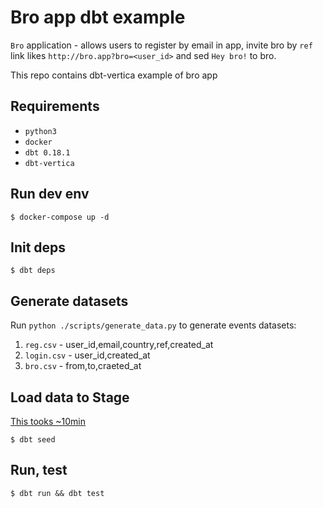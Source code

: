 # Bro app dbt example

`Bro` application - allows users to register by email in app, 
invite bro by `ref` link likes `http://bro.app?bro=<user_id>` 
and sed `Hey bro!` to bro.

This repo contains dbt-vertica example of bro app

## Requirements

- `python3`
- `docker`
- `dbt 0.18.1`
- `dbt-vertica`

## Run dev env

```
$ docker-compose up -d
```

## Init deps

```
$ dbt deps
```

## Generate datasets

Run `python ./scripts/generate_data.py` to generate events datasets:

1. `reg.csv` - user_id,email,country,ref,created_at
1. `login.csv` - user_id,created_at
1. `bro.csv` - from,to,craeted_at

## Load data to Stage

[This tooks ~10min](https://github.com/mpcarter/dbt-vertica/issues/2)

```
$ dbt seed
```

## Run, test

```
$ dbt run && dbt test
```
